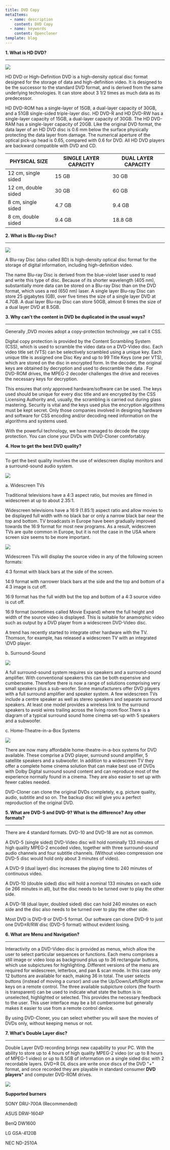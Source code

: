 ```yaml
---
title: DVD Copy
metaItems:
  - name: description
    content: DVD Copy
  - name: keywords
    content: Opencloner  
template: blog 
---
```




**1. What is HD DVD?**

* * *

![]({imageUrl}article/hddvd.jpg)



HD DVD or High-Definition DVD is a high-density optical disc format designed for the storage of data and high-definition video. It is designed to be the successor to the standard DVD format, and is derived from the same underlying technologies. It can store about 3 1/2 times as much data as its predecessor.

HD DVD-ROM has a single-layer of 15GB, a dual-layer capacity of 30GB, and a 51GB single-sided triple-layer disc. HD DVD-R and HD DVD-RW has a single-layer capacity of 15GB, a dual-layer capacity of 30GB. The HD DVD-RAM has a single-layer capacity of 20GB. Like the original DVD format, the data layer of an HD DVD disc is 0.6 mm below the surface physically protecting the data layer from damage. The numerical aperture of the optical pick-up head is 0.65, compared with 0.6 for DVD. All HD DVD players are backward compatible with DVD and CD.



| PHYSICAL SIZE       | SINGLE LAYER CAPACITY | DUAL LAYER CAPACITY | 
| -----               | ---------             | -----------         | 
| 12 cm, single sided | 15 GB                 | 30 GB               | 
| 12 cm, double sided | 30 GB                 | 60 GB               | 
| 8 cm, single sided  | 4.7 GB                | 9.4 GB              | 
| 8 cm, double sided  | 9.4 GB                | 18.8 GB             | 


**2. What is Blu-ray Disc?**

* * *

![]({imageUrl}article/bluray-disk-logo.jpg)


A Blu-ray Disc (also called BD) is high-density optical disc format for the storage of digital information, including high-definition video.

The name Blu-ray Disc is derived from the blue-violet laser used to read and write this type of disc. Because of its shorter wavelength (405 nm), substantially more data can be stored on a Blu-ray Disc than on the DVD format, which uses a red (650 nm) laser. A single layer Blu-ray Disc can store 25 gigabytes (GB), over five times the size of a single layer DVD at 4.7GB. A dual layer Blu-ray Disc can store 50GB, almost 6 times the size of a dual layer DVD at 8.5GB.


**3. Why can't the content in DVD be duplicated in the usual ways?**

* * *



Generally ,DVD movies adopt a copy-protection technology ,we call it CSS.

Digital copy protection is provided by the Content Scrambling System (CSS), which is used to scramble the video data on a DVD-Video disc. Each video title set (VTS) can be selectively scrambled using a unique key. Each unique title is assigned one Disc Key and up to 99 Title Keys (one per VTS), which are stored on the disc in encrypted form. In the decoder, the original keys are obtained by decryption and used to descramble the data . For DVD-ROM drives, the MPEG-2 decoder challenges the drive and receives the necessary keys for decryption.

This ensures that only approved hardware/software can be used. The keys used should be unique for every disc title and are encrypted by the CSS Licensing Authority and, usually, the scrambling is carried out during glass mastering. Security is vital and the keys used plus the encryption algorithms must be kept secret. Only those companies involved in designing hardware and software for CSS encoding and/or decoding need information on the algorithms and systems used.

With the powerful technology, we have managed to decode the copy protection. You can clone your DVDs with DVD-Cloner comfortably.


**4. How to get the best DVD quality?**

* * *



To get the best quality involves the use of widescreen display monitors and a surround-sound audio system.


![]({imageUrl}article/figure16-normal-tv.jpg)

a. Widescreen TVs

Traditional televisions have a 4:3 aspect ratio, but movies are filmed in widescreen at up to about 2.35:1.

Widescreen televisions have a 16:9 (1.85:1) aspect ratio and allow movies to be displayed full width with no black bar or only a narrow black bar near the top and bottom. TV broadcasts in Europe have been gradually improved towards the 16:9 format for most new programs. As a result, widescreen TVs are quite common in Europe, but it is not the case in the USA where screen size seems to be more important.

![]({imageUrl}article/figure17-widescreen.jpg)

Widescreen TVs will display the source video in any of the following screen formats:

4:3 format with black bars at the side of the screen.

14:9 format with narrower black bars at the side and the top and bottom of a 4:3 image is cut off.

16:9 format has the full width but the top and bottom of a 4:3 source video is cut off.

16:9 format (sometimes called Movie Expand) where the full height and width of the source video is displayed. This is suitable for anamorphic video such as output by a DVD player from a widescreen DVD-Video disc.

A trend has recently started to integrate other hardware with the TV. Thomson, for example, has released a widescreen TV with an integrated \DVD player.

b. Surround-Sound

![]({imageUrl}article/figure19-home.jpg)

A full surround-sound system requires six speakers and a surround-sound amplifier. With conventional speakers this can be both expensive and cumbersome. Therefore there is now a range of solutions comprising very small speakers plus a sub-woofer. Some manufacturers offer DVD players with a full surround amplifier and speaker system. A few widescreen TVs include a centre speaker as well as stereo speakers and separate surround speakers. At least one model provides a wireless link to the surround speakers to avoid wires trailing across the living room floor.There is a diagram of a typical surround sound home cinema set-up with 5 speakers and a subwoofer.

c. Home-Theatre-in-a-Box Systems

![]({imageUrl}article/figure18-surround.jpg)

There are now many affordable home-theatre-in-a-box systems for DVD available. These comprise a DVD player, surround sound amplifier, 5 satellite speakers and a subwoofer. In addition to a widescreen TV they offer a complete home cinema solution that can make best use of DVDs with Dolby Digital surround sound content and can reproduce most of the experience normally found in a cinema. They are also easier to set up with fewer cables needed.

DVD-Cloner can clone the original DVDs completely, e.g. picture quality, audio, subtitle and so on. The backup disc will give you a perfect reproduction of the original DVD.



**5. What are DVD-5 and DVD-9? What is the difference? Any other formats?**

* * *



There are 4 standard formats. DVD-10 and DVD-18 are not as common.

A DVD-5 (single sided) DVD-Video disc will hold nominally 133 minutes of high quality MPEG-2 encoded video, together with three surround-sound audio channels and four subtitle channels. (Without video compression one DVD-5 disc would hold only about 3 minutes of video).

A DVD-9 (dual layer) disc increases the playing time to 240 minutes of continuous video.

A DVD-10 (double sided) disc will hold a nominal 133 minutes on each side (ie 266 minutes in all), but the disc needs to be turned over to play the other side.

A DVD-18 (dual layer, doubled sided) disc can hold 240 minutes on each side and the disc also needs to be turned over to play the other side.

Most DVD is DVD-9 or DVD-5 format. Our software can clone DVD-9 to just one DVD±R/RW disc (DVD-5 format) without evident losing.

 

**6. What are Menu and Navigation?**

* * *

 

Interactivity on a DVD-Video disc is provided as menus, which allow the user to select particular sequences or functions. Each menu comprises a still image or video loop as background plus up to 36 rectangular buttons, which use subpictures for highlighting. Different versions of the menu are required for widescreen, letterbox, and pan &amp; scan mode. In this case only 12 buttons are available for each, making 36 in total. The user selects buttons (instead of moving a cursor) and use the Up/Down/Left/Right arrow keys on a remote control. The three available subpicture colors (the fourth is transparent) can be used to indicate what state the button is in: unselected, highlighted or selected. This provides the necessary feedback to the user. This user interface may be a bit cumbersome but generally makes it easier to use from a remote control device.

By using DVD-Cloner, you can select whether you will save the movies of DVDs only, without keeping menus or not.

 

**7. What's Double Layer disc?**

* * *

 

Double Layer DVD recording brings new capability to your PC. With the ability to store up to 4 hours of high quality MPEG-2 video (or up to 8 hours of MPEG-1 video) or up to 8.5GB of information on a single sided disc with 2 recordable layers. DVD+R DL discs are write once discs of the DVD "+" format, and once recorded they are playable in standard consumer **DVD players*** and computer DVD-ROM drives.

![]({imageUrl}article/double-layer-dvd.jpg)

**Supported burners**

SONY DRU-700A (Recommended)

ASUS DRW-1604P

BenQ DW1600 

LG GSA-4120B 

NEC ND-2510A
